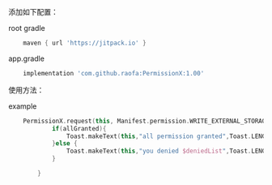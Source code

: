 添加如下配置：

root gradle

```groovy
    maven { url 'https://jitpack.io' }
```

app.gradle

```groovy
    implementation 'com.github.raofa:PermissionX:1.00'
```

使用方法：

example

```kotlin
    PermissionX.request(this, Manifest.permission.WRITE_EXTERNAL_STORAGE,Manifest.permission.ACCESS_COARSE_LOCATION) { allGranted, deniedList ->
            if(allGranted){
                Toast.makeText(this,"all permission granted",Toast.LENGTH_SHORT).show()
            }else {
                Toast.makeText(this,"you denied $deniedList",Toast.LENGTH_SHORT).show()
            }

        }
```